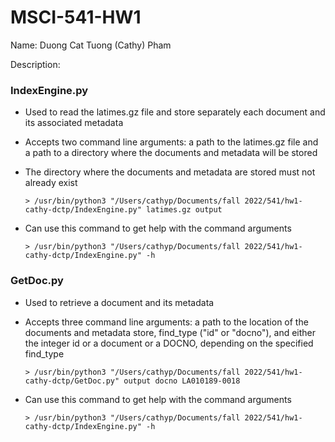 # MSCI-541-HW1

Name: Duong Cat Tuong (Cathy) Pham

Description: 

### IndexEngine.py
- Used to read the latimes.gz file and store separately each document and its associated metadata
- Accepts two command line arguments: a path to the latimes.gz file and a path to a directory where the documents and metadata will be stored 
- The directory where the documents and metadata are stored must not already exist 

    `> /usr/bin/python3 "/Users/cathyp/Documents/fall 2022/541/hw1-cathy-dctp/IndexEngine.py" latimes.gz output`

- Can use this command to get help with the command arguments 

    `> /usr/bin/python3 "/Users/cathyp/Documents/fall 2022/541/hw1-cathy-dctp/IndexEngine.py" -h`

### GetDoc.py
- Used to retrieve a document and its metadata
- Accepts three command line arguments: a path to the location of the documents and metadata store, find_type ("id" or "docno"), and either the integer id or a document or a DOCNO, depending on the specified find_type 

    `> /usr/bin/python3 "/Users/cathyp/Documents/fall 2022/541/hw1-cathy-dctp/GetDoc.py" output docno LA010189-0018`

- Can use this command to get help with the command arguments 

    `> /usr/bin/python3 "/Users/cathyp/Documents/fall 2022/541/hw1-cathy-dctp/IndexEngine.py" -h`